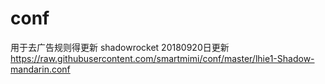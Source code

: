 # conf
用于去广告规则得更新
shadowrocket 20180920日更新  https://raw.githubusercontent.com/smartmimi/conf/master/lhie1-Shadow-mandarin.conf
